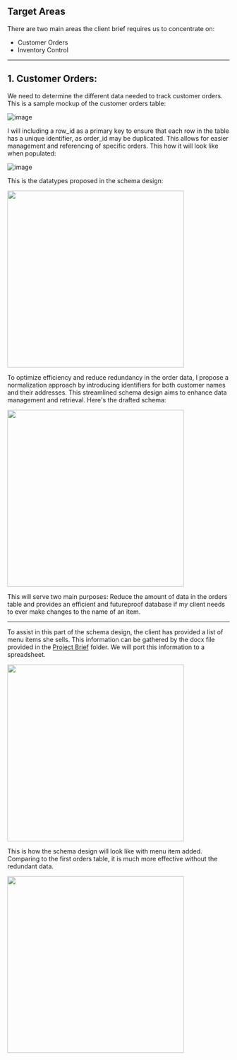## Target Areas
There are two main areas the client brief requires us to concentrate on: 
+ Customer Orders
+ Inventory Control </br>

<hr>
<h2> 1. Customer Orders: </h2>

We need to determine the different data needed to track customer orders. This is a sample mockup of the customer orders table:

![image](https://github.com/ghazi-hishamuddin/Whey-To-Go-Project/assets/142828521/41cdb297-3e65-48d5-9343-86d90984f183)

I will including a row_id as a primary key to ensure that each row in the table has a unique identifier, as order_id may be duplicated. This allows for easier management and referencing of specific orders.
This how it will look like when populated:

![image](https://github.com/ghazi-hishamuddin/Whey-To-Go-Project/assets/142828521/f07a2f07-388d-4686-a5d6-cdb600d2ee5b)

This is the datatypes proposed in the schema design:

<img src="https://github.com/ghazi-hishamuddin/Whey-To-Go-Project/assets/142828521/7ab337b5-78b1-4b70-ab31-fa33b912b20d)g"  
     height="400" />

To optimize efficiency and reduce redundancy in the order data, I propose a normalization approach by introducing identifiers for both customer names and their addresses. This streamlined schema design aims to enhance data management and retrieval. Here's the drafted schema:

<img src="https://github.com/ghazi-hishamuddin/Whey-To-Go-Project/assets/142828521/2c5559e1-2a62-417f-a3a8-30091d34b2db"  
     height="400" />

This will serve two main purposes: Reduce the amount of data in the orders table and provides an efficient and futureproof database if my client needs to ever make changes to the name of an item.

<hr>

To assist in this part of the schema design, the client has provided a list of menu items she sells. This information can be gathered by the docx file provided in the <a href="https://github.com/ghazi-hishamuddin/Whey-To-Go-Project/tree/main/Project%20Brief">Project Brief</a> folder. We will port this information to a spreadsheet.

<img src="https://github.com/ghazi-hishamuddin/Whey-To-Go-Project/assets/142828521/55ad1352-2f63-4c3f-99ac-bc3435c2c821"  
     height="400" />

This is how the schema design will look like with menu item added. Comparing to the first orders table, it is much more effective without the redundant data.

<img src="https://github.com/ghazi-hishamuddin/Whey-To-Go-Project/assets/142828521/9389d8fc-b487-46c5-ba96-c8eb7542ae6e"  
     height="400" />


